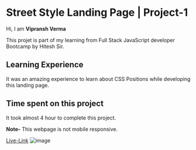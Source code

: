 # Street Style Landing Page | Project-1
Hi, I am **Vipransh Verma**

This projet is part of my learning from Full Stack JavaScript developer Bootcamp by Hitesh Sir.

## Learning Experience
It was an amazing experience to learn about  CSS Positions while developing this landing page.

## Time spent on this project
It took almost 4 hour to complete  this project.

**Note-**  This webpage is not mobile responsive.

[Live-Link](https://streetstylelandingwebpage.netlify.app/)
![image](images/)
